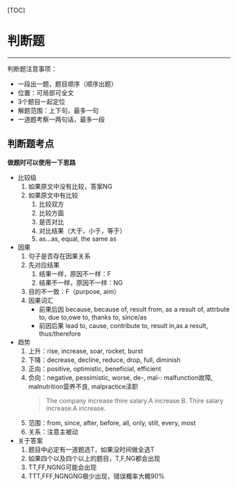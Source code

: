 [TOC]

# 判断题

---

判断题注意事项：
- 一段出一题，题目顺序（顺序出题）
- 位置：可局部可全文
- 3个题目一起定位
- 解题范围：上下句，最多一句
- 一道题考察一两句话，最多一段

## 判断题考点

**做题时可以使用一下思路**

- 比较级
    1. 如果原文中没有比较，答案NG
    2. 如果原文中有比较
        1. 比较双方
        2. 比较方面
        3. 是否对比
        4. 对比结果（大于，小于，等于）
        5. as...as, equal, the same as
- 因果
    1. 句子是否存在因果关系
    2. 先对应结果
        1. 结果一样，原因不一样：F
        2. 结果不一样，原因不一样：NG
    3. 目的不一致：F（purpose, aim）
    4. 因果词汇
        - 前果后因
        because, because of, result from, as a result of, attrbute to, due to,owe to, thanks to, since/as
        - 前因后果
        lead to, cause, contribute to, result in,as a result, thus/therefore
- 趋势
    1. 上升：rise, increase, soar, rocket, burst
    2. 下降：decrease, decline, reduce, drop, full, diminish
    3. 正向：positive, optimistic, beneficial, efficient
    4. 负向：negative, pessimistic, worse, de-, mal-: malfunction故障, malnutrition营养不良, malpractice渎职
        >The company increase thire salary.A increase B.
        Thire salary increase.A increase.
    4. 范围：from, since, after, before, all, only, still, every, most
    5. 关系：注意主被动
- 关于答案
    1. 题目中必定有一道题选T，如果没时间做全选T
    2. 如果四个以及四个以上的题目，T,F,NG都会出现
    3. TT,FF,NGNG可能会出现
    4. TTT,FFF,NGNGNG极少出现，错误概率大概90%
    